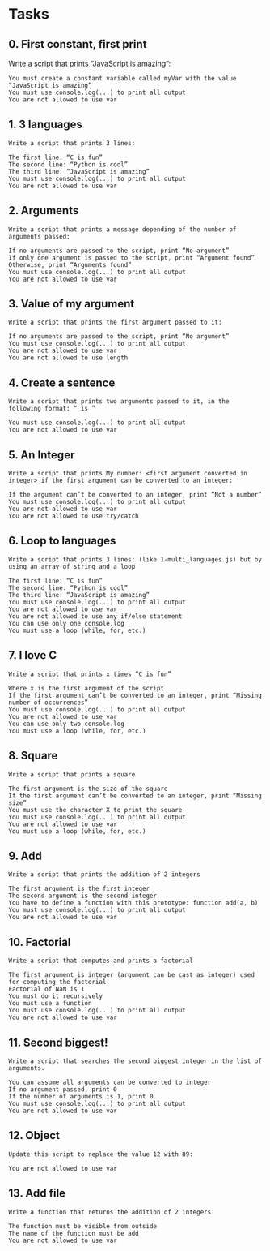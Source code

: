 
# Tasks

## 0. First constant, first print 
Write a script that prints “JavaScript is amazing”:

    You must create a constant variable called myVar with the value “JavaScript is amazing”
    You must use console.log(...) to print all output
    You are not allowed to use var

## 1. 3 languages 
    Write a script that prints 3 lines:

    The first line: “C is fun”
    The second line: “Python is cool”
    The third line: “JavaScript is amazing”
    You must use console.log(...) to print all output
    You are not allowed to use var


## 2. Arguments 
    Write a script that prints a message depending of the number of arguments passed:

    If no arguments are passed to the script, print “No argument”
    If only one argument is passed to the script, print “Argument found”
    Otherwise, print “Arguments found”
    You must use console.log(...) to print all output
    You are not allowed to use var

## 3. Value of my argument 
    Write a script that prints the first argument passed to it:

    If no arguments are passed to the script, print “No argument”
    You must use console.log(...) to print all output
    You are not allowed to use var
    You are not allowed to use length


## 4. Create a sentence 
    Write a script that prints two arguments passed to it, in the following format: “ is ”

    You must use console.log(...) to print all output
    You are not allowed to use var

## 5. An Integer 
    Write a script that prints My number: <first argument converted in integer> if the first argument can be converted to an integer:

    If the argument can’t be converted to an integer, print “Not a number”
    You must use console.log(...) to print all output
    You are not allowed to use var
    You are not allowed to use try/catch

## 6. Loop to languages 
    Write a script that prints 3 lines: (like 1-multi_languages.js) but by using an array of string and a loop

    The first line: “C is fun”
    The second line: “Python is cool”
    The third line: “JavaScript is amazing”
    You must use console.log(...) to print all output
    You are not allowed to use var
    You are not allowed to use any if/else statement
    You can use only one console.log
    You must use a loop (while, for, etc.)

## 7. I love C 
    Write a script that prints x times “C is fun”

    Where x is the first argument of the script
    If the first argument can’t be converted to an integer, print “Missing number of occurrences”
    You must use console.log(...) to print all output
    You are not allowed to use var
    You can use only two console.log
    You must use a loop (while, for, etc.)

## 8. Square 
    Write a script that prints a square

    The first argument is the size of the square
    If the first argument can’t be converted to an integer, print “Missing size”
    You must use the character X to print the square
    You must use console.log(...) to print all output
    You are not allowed to use var
    You must use a loop (while, for, etc.)

## 9. Add 
    Write a script that prints the addition of 2 integers

    The first argument is the first integer
    The second argument is the second integer
    You have to define a function with this prototype: function add(a, b)
    You must use console.log(...) to print all output
    You are not allowed to use var

## 10. Factorial 
    Write a script that computes and prints a factorial

    The first argument is integer (argument can be cast as integer) used for computing the factorial
    Factorial of NaN is 1
    You must do it recursively
    You must use a function
    You must use console.log(...) to print all output
    You are not allowed to use var

## 11. Second biggest! 
    Write a script that searches the second biggest integer in the list of arguments.

    You can assume all arguments can be converted to integer
    If no argument passed, print 0
    If the number of arguments is 1, print 0
    You must use console.log(...) to print all output
    You are not allowed to use var

## 12. Object 
    Update this script to replace the value 12 with 89:

    You are not allowed to use var

## 13. Add file 
    Write a function that returns the addition of 2 integers.

    The function must be visible from outside
    The name of the function must be add
    You are not allowed to use var

